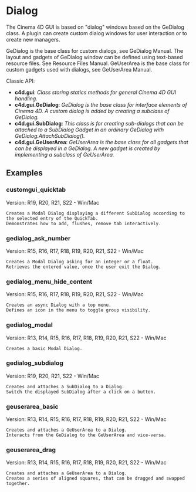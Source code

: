 # Dialog

The Cinema 4D GUI is based on "dialog" windows based on the GeDialog class. A plugin can create custom dialog windows for user interaction or to create new managers.

GeDialog is the base class for custom dialogs, see GeDialog Manual.
The layout and gadgets of GeDialog window can be defined using text-based resource files. See Resource Files Manual.
GeUserArea is the base class for custom gadgets used with dialogs, see GeUserArea Manual.

Classic API:
- **c4d.gui**: *Class storing statics methods for general Cinema 4D GUI handling.*
- **c4d.gui.GeDialog**: *GeDialog is the base class for interface elements of Cinema 4D. A custom dialog is added by creating a subclass of GeDialog.*
- **c4d.gui.SubDialog**: *This class is for creating sub-dialogs that can be attached to a SubDialog Gadget in an ordinary GeDialog with GeDialog.AttachSubDialog().*
- **c4d.gui.GeUserArea**: *GeUserArea is the base class for all gadgets that can be displayed in a GeDialog. A new gadget is created by implementing a subclass of GeUserArea.*

## Examples

### customgui_quicktab
Version: R19, R20, R21, S22 - Win/Mac

    Creates a Modal Dialog displaying a different SubDialog according to the selected entry of the QuickTab.
    Demonstrates how to add, flushes, remove tab interactively.

### gedialog_ask_number
Version: R15, R16, R17, R18, R19, R20, R21, S22 - Win/Mac

    Creates a Modal Dialog asking for an integer or a float.
    Retrieves the entered value, once the user exit the Dialog.

### gedialog_menu_hide_content
Version: R15, R16, R17, R18, R19, R20, R21, S22 - Win/Mac

    Creates an async Dialog with a top menu.
    Defines an icon in the menu to toggle group visibility.

### gedialog_modal
Version: R13, R14, R15, R16, R17, R18, R19, R20, R21, S22 - Win/Mac

    Creates a basic Modal Dialog.
    
### gedialog_subdialog
Version: R19, R20, R21, S22 - Win/Mac

    Creates and attaches a SubDialog to a Dialog.
    Switch the displayed SubDialog after a click on a button.

### geuserarea_basic
Version: R13, R14, R15, R16, R17, R18, R19, R20, R21, S22 - Win/Mac

    Creates and attaches a GeUserArea to a Dialog.
    Interacts from the GeDialog to the GeUserArea and vice-versa.

### geuserarea_drag
Version: R13, R14, R15, R16, R17, R18, R19, R20, R21, S22 - Win/Mac

    Creates and attaches a GeUserArea to a Dialog.
    Creates a series of aligned squares, that can be dragged and swapped together.
